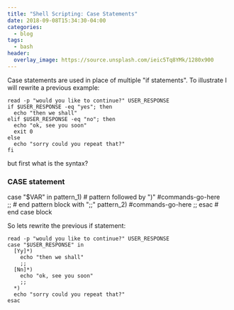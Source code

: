 ```yaml
---
title: "Shell Scripting: Case Statements"
date: 2018-09-08T15:34:30-04:00
categories:
  - blog
tags:
  - bash
header:
  overlay_image: https://source.unsplash.com/ieic5Tq8YMk/1280x900
---
```


Case statements are used in place of multiple "if statements". To illustrate I will rewrite a previous example:
```
read -p "would you like to continue?" USER_RESPONSE
if $USER_RESPONSE -eq "yes"; then
  echo "then we shall"
elif $USER_RESPONSE -eq "no"; then
  echo "ok, see you soon"
  exit 0
else
  echo "sorry could you repeat that?"
fi
```
but first what is the syntax?
### CASE statement
case "$VAR" in
  pattern_1)           # pattern followed by ")"
    #commands-go-here  
    ;;                 # end pattern block with ";;"
  pattern_2)
    #commands-go-here
    ;;
esac                   # end case block

So lets rewrite the previous if statement:
```
read -p "would you like to continue?" USER_RESPONSE
case "$USER_RESPONSE" in
  [Yy]*)
    echo "then we shall"
    ;;
  [Nn]*)
    echo "ok, see you soon"
    ;;
  *)
  echo "sorry could you repeat that?"
esac
